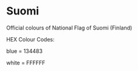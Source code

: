 # Suomi

Official colours of National Flag of Suomi (Finland)

HEX Colour Codes:

blue = 134483

white = FFFFFF
